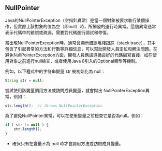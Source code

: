 ## NullPointer

Java的NullPointerException（空指針異常）是當一個對象被要求執行某個操作，但實際上該對象的值為空（即null）時，所觸發的運行時異常。這個異常通常表示代碼中的錯誤或疏漏，需要對代碼進行調試和修復。   

當出現NullPointerException時，通常會顯示錯誤堆棧跟踪（stack trace），其中包含了引起異常的方法和行數等詳細信息，可以幫助開發人員定位和解決問題。在避免NullPointerException方面，開發人員應該遵循良好的代碼編寫實踐，如在使用對象之前進行null檢查，或者使用Java 8引入的Optional類型等機制。   

例如，以下程式中的字符串變量 str 被初始化為 null :   
```js
String str = null;
```
嘗試使用該變量調用方法或訪問成員變量，就會拋出 NullPointerException異常，例如：   
```js
str.length();  // throws NullPointerException
```
為了避免NullPointer異常，可以在使用變量之前檢查它是否為null。例如：
```js
if ( str != null ) {
    str.length();
}
```
* 確保只有在變量不為 null 時才會調用方法或訪問成員變量。